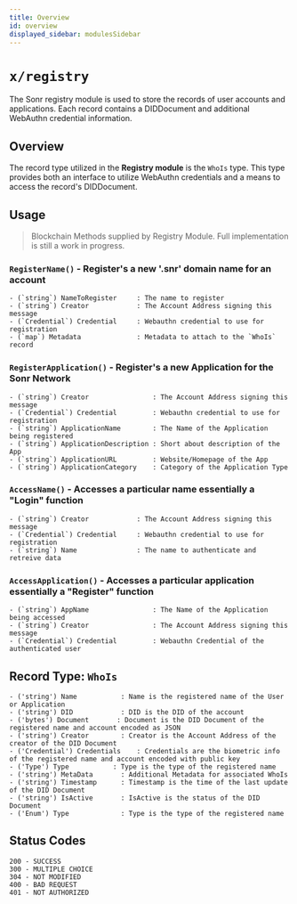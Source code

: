 ```yaml
---
title: Overview
id: overview
displayed_sidebar: modulesSidebar
---
```


# `x/registry`
The Sonr registry module is used to store the records of user accounts and applications. Each record contains a DIDDocument and additional WebAuthn credential information.

## Overview

The record type utilized in the **Registry module** is the `WhoIs` type. This type provides both an interface to utilize WebAuthn credentials and a means to access the record's DIDDocument.

## Usage

> Blockchain Methods supplied by Registry Module. Full implementation is still a work in progress.

### `RegisterName()` - Register's a new '.snr' domain name for an account

```Text
- (`string`) NameToRegister     : The name to register
- (`string`) Creator            : The Account Address signing this message
- (`Credential`) Credential     : Webauthn credential to use for registration
- (`map`) Metadata              : Metadata to attach to the `WhoIs` record
```

### `RegisterApplication()` - Register's a new Application for the Sonr Network

```Text
- (`string`) Creator                : The Account Address signing this message
- (`Credential`) Credential         : Webauthn credential to use for registration
- (`string`) ApplicationName        : The Name of the Application being registered
- (`string`) ApplicationDescription : Short about description of the App
- (`string`) ApplicationURL         : Website/Homepage of the App
- (`string`) ApplicationCategory    : Category of the Application Type
```

### `AccessName()` - Accesses a particular name essentially a "Login" function

```Text
- (`string`) Creator            : The Account Address signing this message
- (`Credential`) Credential     : Webauthn credential to use for registration
- (`string`) Name               : The name to authenticate and retreive data
```

### `AccessApplication()` - Accesses a particular application essentially a "Register" function

```Text
- (`string`) AppName                : The Name of the Application being accessed
- (`string`) Creator                : The Account Address signing this message
- (`Credential`) Credential         : Webauthn Credential of the authenticated user
```

## Record Type: `WhoIs`



```
- ('string') Name           : Name is the registered name of the User or Application
- ('string') DID            : DID is the DID of the account
- ('bytes') Document       : Document is the DID Document of the registered name and account encoded as JSON
- ('string') Creator        : Creator is the Account Address of the creator of the DID Document
- ('Credential') Credentials    : Credentials are the biometric info of the registered name and account encoded with public key
- ('Type') Type           : Type is the type of the registered name
- ('string') MetaData       : Additional Metadata for associated WhoIs
- ('string') Timestamp      : Timestamp is the time of the last update of the DID Document
- ('string') IsActive       : IsActive is the status of the DID Document
- ('Enum') Type             : Type is the type of the registered name

```



## Status Codes



```
200 - SUCCESS
300 - MULTIPLE CHOICE
304 - NOT MODIFIED
400 - BAD REQUEST
401 - NOT AUTHORIZED
```


